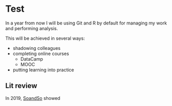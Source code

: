 # Test

In a year from now I will be using Git and R by default for managing my work and performing analysis.  

This will be achieved in several ways:

* shadowing colleagues
* completing online courses
    * DataCamp
    * MOOC
* putting learning into practice

## Lit review

In 2019, [SoandSo](https://bmcpublichealth.biomedcentral.com/articles/10.1186/s12889-019-7908-5) showed 
